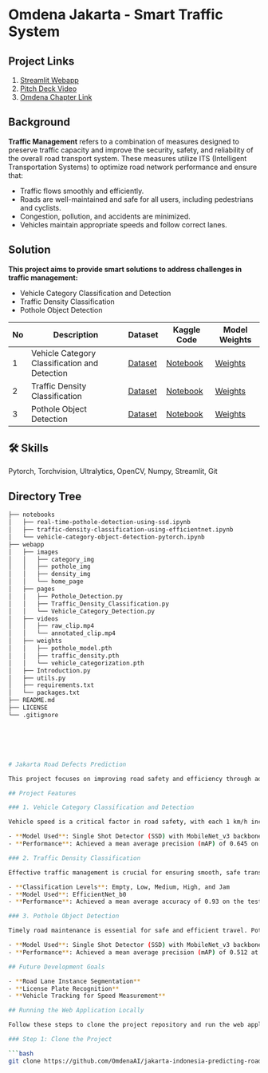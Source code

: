 # Omdena Jakarta - Smart Traffic System

## Project Links
1. [Streamlit Webapp](https://omdena-jakarta-traffic-system.streamlit.app/)
2. [Pitch Deck Video](https://clipchamp.com/watch/R69z4mhQp3o)
3. [Omdena Chapter Link](https://omdena.com/chapter-challenges/predicting-road-defects-and-optimizing-traffic-light-countdown-to-reduce-congestion-in-indonesia/)

## Background
**Traffic Management** refers to a combination of measures designed to preserve traffic capacity and improve the security, safety, and reliability of the overall road transport system. These measures utilize ITS (Intelligent Transportation Systems) to optimize road network performance and ensure that:
- Traffic flows smoothly and efficiently.
- Roads are well-maintained and safe for all users, including pedestrians and cyclists.
- Congestion, pollution, and accidents are minimized.
- Vehicles maintain appropriate speeds and follow correct lanes.

## Solution
**This project aims to provide smart solutions to address challenges in traffic management:**

- Vehicle Category Classification and Detection
- Traffic Density Classification
- Pothole Object Detection

| No | Description                            | Dataset | Kaggle Code | Model Weights |
|----|----------------------------------------|---------|-------------|---------------|
| 1  | Vehicle Category Classification and Detection | [Dataset](https://www.kaggle.com/datasets/sakshamjn/vehicle-detection-8-classes-object-detection) | [Notebook](https://www.kaggle.com/code/sudhanshu2198/vehicle-category-object-detection-pytorch) | [Weights](https://www.kaggle.com/datasets/sudhanshu2198/vehicle-categorization-detection-earned-weights) |
| 2  | Traffic Density Classification         | [Dataset](https://www.kaggle.com/datasets/rahat52/traffic-density-singapore) | [Notebook](https://www.kaggle.com/code/sudhanshu2198/traffic-density-classification-using-efficientnet) | [Weights](https://www.kaggle.com/datasets/sudhanshu2198/traffic-density-classification-learned-weights) |
| 3  | Pothole Object Detection               | [Dataset](https://www.kaggle.com/datasets/andrewmvd/pothole-detection) | [Notebook](https://www.kaggle.com/code/sudhanshu2198/real-time-pothole-detection-using-ssd) | [Weights](https://www.kaggle.com/datasets/sudhanshu2198/pothole-detection-learned-weights) |

## 🛠 Skills
Pytorch, Torchvision, Ultralytics, OpenCV, Numpy, Streamlit, Git

## Directory Tree
```bash
├── notebooks
│   ├── real-time-pothole-detection-using-ssd.ipynb
│   ├── traffic-density-classification-using-efficientnet.ipynb
│   └── vehicle-category-object-detection-pytorch.ipynb
├── webapp
│   ├── images
│   │   ├── category_img
│   │   ├── pothole_img
│   │   ├── density_img
│   │   └── home_page
│   ├── pages
│   │   ├── Pothole_Detection.py
│   │   ├── Traffic_Density_Classification.py
│   │   └── Vehicle_Category_Detection.py
│   ├── videos
│   │   ├── raw_clip.mp4
│   │   └── annotated_clip.mp4
│   ├── weights
│   │   ├── pothole_model.pth
│   │   ├── traffic_density.pth
│   │   └── vehicle_categorization.pth
│   ├── Introduction.py
│   ├── utils.py
│   ├── requirements.txt
│   └── packages.txt
├── README.md
├── LICENSE
└── .gitignore






# Jakarta Road Defects Prediction

This project focuses on improving road safety and efficiency through advanced techniques for vehicle classification, traffic density management, and pothole detection. Key modules address vehicle categorization, traffic density classification, and pothole object detection, contributing to overall road management and maintenance.

## Project Features

### 1. Vehicle Category Classification and Detection

Vehicle speed is a critical factor in road safety, with each 1 km/h increase in speed linked to a 3% increase in accident risk. Detecting and categorizing vehicle types in traffic flow supports speed limit enforcement, enhancing road safety.

- **Model Used**: Single Shot Detector (SSD) with MobileNet_v3 backbone
- **Performance**: Achieved a mean average precision (mAP) of 0.645 on the test dataset at IOU=0.50

### 2. Traffic Density Classification

Effective traffic management is crucial for ensuring smooth, safe transportation. Classifying traffic density helps manage traffic flow during peak hours, optimizing road safety and efficiency.

- **Classification Levels**: Empty, Low, Medium, High, and Jam
- **Model Used**: EfficientNet_b0
- **Performance**: Achieved a mean average accuracy of 0.93 on the test dataset

### 3. Pothole Object Detection

Timely road maintenance is essential for safe and efficient travel. Pothole detection aids in early identification of road defects, reducing repair costs and enhancing road quality.

- **Model Used**: Single Shot Detector (SSD) with MobileNet_v3 backbone
- **Performance**: Achieved a mean average precision (mAP) of 0.512 at IOU=0.50

## Future Development Goals

- **Road Lane Instance Segmentation**
- **License Plate Recognition**
- **Vehicle Tracking for Speed Measurement**

## Running the Web Application Locally

Follow these steps to clone the project repository and run the web application on your local machine.

### Step 1: Clone the Project

```bash
git clone https://github.com/OmdenaAI/jakarta-indonesia-predicting-road-defects

